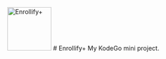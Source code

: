 <img alt="Enrollify+" title="Enrollify+" src="assets/endollify-white.png" width="100px"/>
# Enrollify+
My KodeGo mini project.
